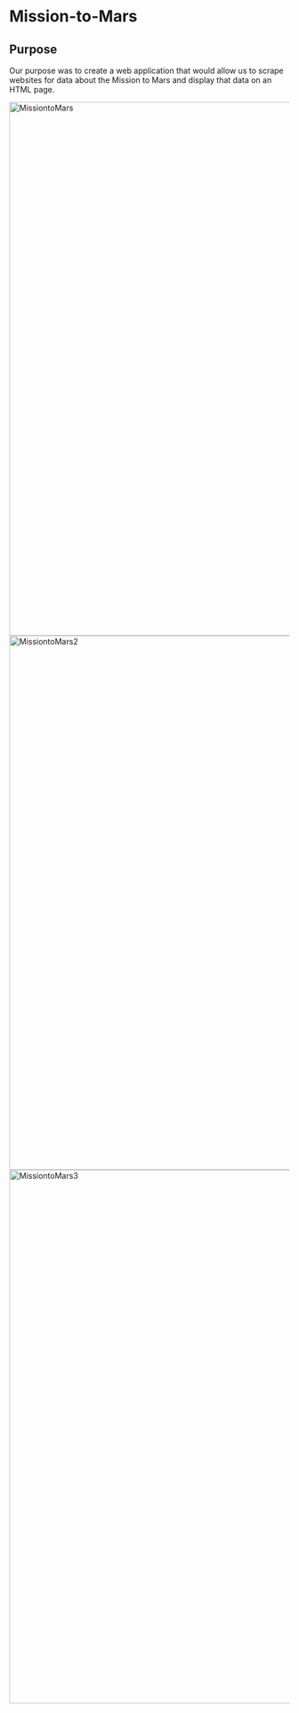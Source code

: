 # Mission-to-Mars

## Purpose

Our purpose was to create a web application that would allow us to scrape websites for data about the Mission to Mars and display that data on an HTML page.

<img width="959" alt="MissiontoMars" src="https://user-images.githubusercontent.com/95394598/170593214-64e9618a-00e2-4f4f-bdfd-e4914fc9f2e4.png">


<img width="960" alt="MissiontoMars2" src="https://user-images.githubusercontent.com/95394598/170593220-e8165477-00b3-4e2c-84a8-704801fdc774.png">


<img width="959" alt="MissiontoMars3" src="https://user-images.githubusercontent.com/95394598/170593232-708de87e-a842-4c51-9cd7-b752a67c117a.png">


